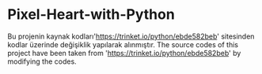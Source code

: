 # Pixel-Heart-with-Python

Bu projenin kaynak kodları'https://trinket.io/python/ebde582beb' sitesinden kodlar üzerinde değişiklik yapılarak alınmıştır.
The source codes of this project have been taken from 'https://trinket.io/python/ebde582beb' by modifying the codes.

